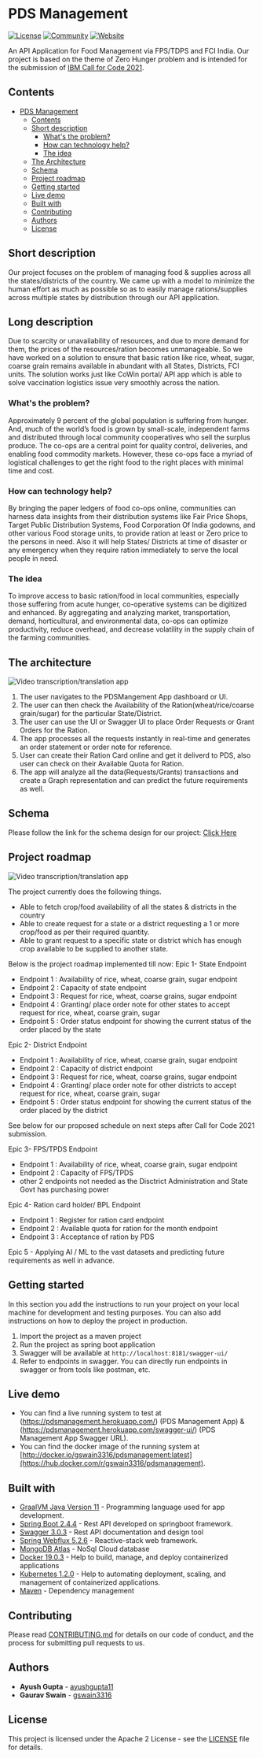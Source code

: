 # PDS Management

[![License](https://img.shields.io/badge/License-Apache2-blue.svg)](https://www.apache.org/licenses/LICENSE-2.0) [![Community](https://img.shields.io/badge/Join-Community-blue)](https://developer.ibm.com/callforcode/get-started/) [![Website](https://img.shields.io/badge/View-Website-blue)](https://sample-project.s3-web.us-east.cloud-object-storage.appdomain.cloud/)

An API Application for Food Management via FPS/TDPS and FCI India. 
Our project is based on the theme of Zero Hunger problem and is intended for the submission of [IBM Call for Code 2021](https://developer.ibm.com/callforcode/get-started/).

## Contents

- [PDS Management](#pds-management)
  - [Contents](#contents)
  - [Short description](#short-description)
    - [What's the problem?](#whats-the-problem)
    - [How can technology help?](#how-can-technology-help)
    - [The idea](#the-idea)
  - [The Architecture](#the-architecture)
  - [Schema](#schema)
  - [Project roadmap](#project-roadmap)
  - [Getting started](#getting-started)
  - [Live demo](#live-demo)
  - [Built with](#built-with)
  - [Contributing](#contributing)
  - [Authors](#authors)
  - [License](#license)

## Short description
Our project focuses on the problem of managing food & supplies across all the states/districts of the country. We came up with a model to minimize the human effort as much as possible so as to easily manage rations/supplies across multiple states by distribution through our API application.

## Long description
Due to scarcity or unavailability of resources, and due to more demand for them, the prices of the resources/ration becomes unmanageable.
So we have worked on a solution to ensure that basic ration like rice, wheat, sugar, coarse grain remains available in abundant with all States, Districts, FCI units.
The solution works just like CoWin portal/ API app which is able to solve vaccination logistics issue very smoothly across the nation.

### What's the problem?

Approximately 9 percent of the global population is suffering from hunger. And, much of the world’s food is grown by small-scale, independent farms and distributed through local community cooperatives who sell the surplus produce. The co-ops are a central point for quality control, deliveries, and enabling food commodity markets. However, these co-ops face a myriad of logistical challenges to get the right food to the right places with minimal time and cost.

### How can technology help?

By bringing the paper ledgers of food co-ops online, communities can harness data insights from their distribution systems like Fair Price Shops, Target Public Distribution Systems, Food Corporation Of India godowns, and other various Food storage units, to provide ration at least or Zero price to the persons in need. Also it will help States/ Districts at time of disaster or any emergency when they require ration immediately to serve the local people in need. 

### The idea

To improve access to basic ration/food in local communities, especially those suffering from acute hunger, co-operative systems can be digitized and enhanced. By aggregating and analyzing market, transportation, demand, horticultural, and environmental data, co-ops can optimize productivity, reduce overhead, and decrease volatility in the supply chain of the farming communities.

## The architecture

![Video transcription/translation app](https://github.com/gswain3316/pdsmanagement/blob/main/Architecture.png?raw=true)

1. The user navigates to the PDSMangement App dashboard or UI.
2. The user can then check the Availability of the Ration(wheat/rice/coarse grain/sugar) for the particular State/District.
3. The user can use the UI or Swagger UI to place Order Requests or Grant Orders for the Ration.
4. The app processes all the requests instantly in real-time and generates an order statement or order note for reference.
5. User can create their Ration Card online and get it deliverd to PDS, also user can check on their Available Quota for Ration.
6. The app will analyze all the data(Requests/Grants) transactions and create a Graph representation and can predict the future requirements as well.

## Schema

Please follow the link for the schema design for our project: [Click Here](https://gist.github.com/ayushgupta11/9b76468646249c01fc4f35d6a1ce4703)

## Project roadmap

![Video transcription/translation app](https://github.com/gswain3316/pdsmanagement/blob/main/ProductRoadMap.png?raw=true)

The project currently does the following things.

- Able to fetch crop/food availability of all the states & districts in the country
- Able to create request for a state or a district requesting a 1 or more crop/food as per their required quantity.
- Able to grant request to a specific state or district which has enough crop available to be supplied to another state.

Below is the project roadmap implemented till now:
Epic 1- State Endpoint 
- Endpoint 1 : Availability of rice, wheat, coarse grain, sugar endpoint 
- Endpoint 2 : Capacity of state endpoint 
- Endpoint 3 : Request for rice, wheat, coarse grains, sugar endpoint 
- Endpoint 4 : Granting/ place order note for other states to accept request for rice, wheat, coarse grain, sugar
- Endpoint 5 : Order status endpoint for showing the current status of the order placed by the state

Epic 2- District Endpoint 
- Endpoint 1 : Availability of rice, wheat, coarse grain, sugar endpoint 
- Endpoint 2 : Capacity of district endpoint 
- Endpoint 3 : Request for rice, wheat, coarse grains, sugar endpoint 
- Endpoint 4 : Granting/ place order note for other districts to accept request for rice, wheat, coarse grain, sugar
- Endpoint 5 : Order status endpoint for showing the current status of the order placed by the district

See below for our proposed schedule on next steps after Call for Code 2021 submission.

Epic 3- FPS/TPDS Endpoint 
- Endpoint 1 : Availability of rice, wheat, coarse grain, sugar endpoint 
- Endpoint 2 : Capacity of FPS/TPDS 
- other 2 endpoints not needed as the Disctrict Administration and State Govt has purchasing power

Epic 4- Ration card holder/ BPL Endpoint 
- Endpoint 1 : Register for ration card endpoint 
- Endpoint 2 : Available quota for ration for the month endpoint 
- Endpoint 3 : Acceptance of ration by PDS

Epic 5 - Applying AI / ML to the vast datasets and predicting future requirements as well in advance.

## Getting started

In this section you add the instructions to run your project on your local machine for development and testing purposes. You can also add instructions on how to deploy the project in production.
1. Import the project as a maven project
2. Run the project as spring boot application
3. Swagger will be available at `http://localhost:8181/swagger-ui/`
4. Refer to endpoints in swagger. You can directly run endpoints in swagger or from tools like postman, etc.

## Live demo

 - You can find a live running system to test at (https://pdsmanagement.herokuapp.com/) (PDS Management App) & (https://pdsmanagement.herokuapp.com/swagger-ui/) (PDS Management App Swagger URL).
 - You can find the docker image of the running system at [http://docker.io/gswain3316/pdsmanagement:latest](https://hub.docker.com/r/gswain3316/pdsmanagement).

## Built with

- [GraalVM Java Version 11](https://www.graalvm.org/) - Programming language used for app development.
- [Spring Boot 2.4.4](https://spring.io/projects/spring-boot) - Rest API developed on springboot framework.
- [Swagger 3.0.3](https://swagger.io/) - Rest API documentation and design tool
- [Spring Webflux 5.2.6](https://docs.spring.io/spring-framework/docs/current/reference/html/web-reactive.html) - Reactive-stack web framework.
- [MongoDB Atlas](https://www.mongodb.com/cloud/atlas) - NoSql Cloud database
- [Docker 19.0.3](https://docs.docker.com/) - Help to build, manage, and deploy containerized applications
- [Kubernetes 1.2.0](https://kubernetes.io/) - Help to automating deployment, scaling, and management of containerized applications.
- [Maven](https://maven.apache.org/) - Dependency management


## Contributing

Please read [CONTRIBUTING.md](CONTRIBUTING.md) for details on our code of conduct, and the process for submitting pull requests to us.

## Authors

- **Ayush Gupta** - [ayushgupta11](https://github.com/ayushgupta11)
- **Gaurav Swain** - [gswain3316](https://github.com/gswain3316)

## License

This project is licensed under the Apache 2 License - see the [LICENSE](LICENSE) file for details.
